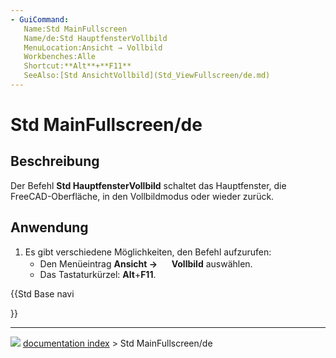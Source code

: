 ```yaml
---
- GuiCommand:
   Name:Std MainFullscreen
   Name/de:Std HauptfensterVollbild
   MenuLocation:Ansicht → Vollbild
   Workbenches:Alle
   Shortcut:**Alt**+**F11**
   SeeAlso:[Std AnsichtVollbild](Std_ViewFullscreen/de.md)
---
```


# Std MainFullscreen/de

## Beschreibung

Der Befehl **Std HauptfensterVollbild** schaltet das Hauptfenster, die FreeCAD-Oberfläche, in den Vollbildmodus oder wieder zurück.

## Anwendung

1.  Es gibt verschiedene Möglichkeiten, den Befehl aufzurufen:
    -   Den Menüeintrag **Ansicht → <img src="images/Std_MainFullscreen.svg" width=16px> Vollbild** auswählen.
    -   Das Tastaturkürzel: **Alt**+**F11**.





{{Std Base navi

}}



---
![](images/Button_right.svg) [documentation index](../README.md) > Std MainFullscreen/de
